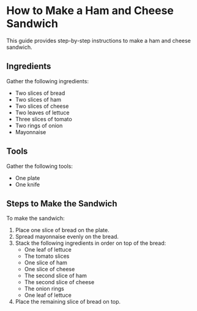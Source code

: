 # How to Make a Ham and Cheese Sandwich

This guide provides step-by-step instructions to make a ham and cheese sandwich.

## Ingredients

Gather the following ingredients:
- Two slices of bread
- Two slices of ham
- Two slices of cheese
- Two leaves of lettuce
- Three slices of tomato
- Two rings of onion
- Mayonnaise

## Tools

Gather the following tools:
- One plate
- One knife

## Steps to Make the Sandwich

To make the sandwich:
1. Place one slice of bread on the plate.
2. Spread mayonnaise evenly on the bread.
3. Stack the following ingredients in order on top of the bread:
    - One leaf of lettuce
    - The tomato slices
    - One slice of ham
    - One slice of cheese
    - The second slice of ham
    - The second slice of cheese
    - The onion rings
    - One leaf of lettuce
4. Place the remaining slice of bread on top.